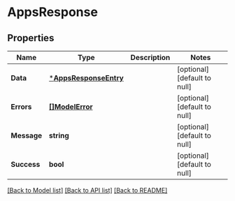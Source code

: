 # AppsResponse

## Properties

| Name        | Type                                           | Description | Notes                        |
| ----------- | ---------------------------------------------- | ----------- | ---------------------------- |
| **Data**    | [***AppsResponseEntry**](AppsResponseEntry.md) |             | [optional] [default to null] |
| **Errors**  | [**[]ModelError**](Error.md)                   |             | [optional] [default to null] |
| **Message** | **string**                                     |             | [optional] [default to null] |
| **Success** | **bool**                                       |             | [optional] [default to null] |

[[Back to Model list]](../README.md#documentation-for-models) [[Back to API list]](../README.md#documentation-for-api-endpoints) [[Back to README]](../README.md)
